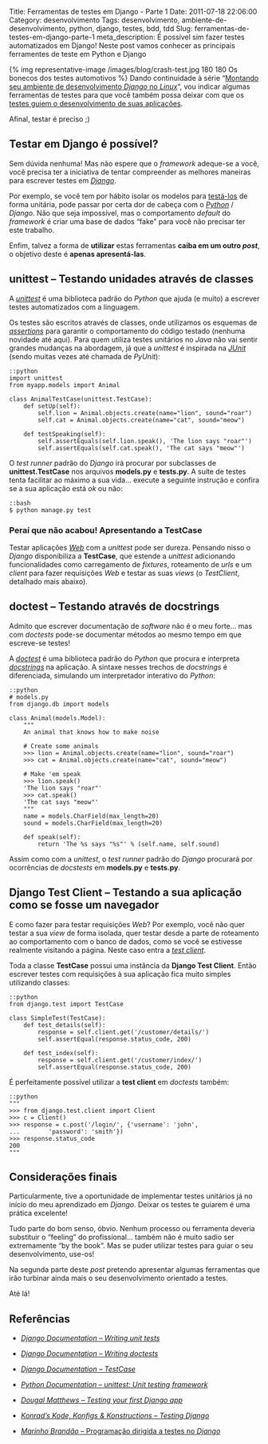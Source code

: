 Title: Ferramentas de testes em Django - Parte 1
Date: 2011-07-18 22:06:00
Category: desenvolvimento
Tags: desenvolvimento, ambiente-de-desenvolvimento, python, django, testes, bdd, tdd
Slug: ferramentas-de-testes-em-django-parte-1
meta_description: É possível sim fazer testes automatizados em Django! Neste post vamos conhecer as principais ferramentes de teste em Python e Django


{% img representative-image /images/blog/crash-test.jpg 180 180 Os bonecos dos testes automotivos %}
Dando continuidade à série
“[Montando seu ambiente de desenvolvimento *Django* no *Linux*][]“, vou
indicar algumas ferramentas de testes para que você também possa deixar
com que os [testes guiem o desenvolvimento de suas aplicações][].

Afinal, testar é preciso ;)

<!-- PELICAN_END_SUMMARY -->


Testar em Django é possível?
----------------------------

Sem dúvida nenhuma! Mas não espere que o *framework* adeque-se a você,
você precisa ter a iniciativa de tentar compreender as melhores maneiras
para escrever testes em [*Django*][].

Por exemplo, se você tem por hábito isolar os modelos para [testá-los][]
de forma unitária, pode passar por certa dor de cabeça com o
[*Python*][] / *Django*. Não que seja impossível, mas o comportamento
*default* do *framework* é criar uma base de dados “fake” para você não
precisar ter este trabalho.

Enfim, talvez a forma de **utilizar** estas ferramentas **caiba em um
outro _post_**, o objetivo deste é **apenas apresentá-las**.


unittest – Testando unidades através de classes
-----------------------------------------------

A [*unittest*][] é uma biblioteca padrão do *Python* que ajuda (e muito)
a escrever testes automatizados com a linguagem.

Os testes são escritos através de classes, onde utilizamos os esquemas
de [*assertions*][] para garantir o comportamento do código testado
(nenhuma novidade até aqui). Para quem utiliza testes unitários no
*Java* não vai sentir grandes mudanças na abordagem, já que a *unittest*
é inspirada na [*JUnit*][] (sendo muitas vezes até chamada de *PyUnit*):

    ::python
	import unittest
	from myapp.models import Animal
	
	class AnimalTestCase(unittest.TestCase):
		def setUp(self):
			self.lion = Animal.objects.create(name="lion", sound="roar")
			self.cat = Animal.objects.create(name="cat", sound="meow")

		def testSpeaking(self):
			self.assertEquals(self.lion.speak(), 'The lion says "roar"')
			self.assertEquals(self.cat.speak(), 'The cat says "meow"')


O *test runner* padrão do *Django* irá procurar por subclasses de
**unittest.TestCase** nos arquivos **models.py** e **tests.py**. A suíte
de testes tenta facilitar ao máximo a sua vida… execute a seguinte
instrução e confira se a sua aplicação está *ok* ou não:

    ::bash
    $ python manage.py test


### Peraí que não acabou! Apresentando a TestCase

Testar aplicações [*Web*][] com a *unittest* pode ser dureza. Pensando
nisso o *Django* disponibiliza a **TestCase**, que estende a *unittest*
adicionando funcionalidades como carregamento de *fixtures*, roteamento
de *urls* e um *client* para fazer requisições *Web* e testar as suas
*views* (o *TestClient*, detalhado mais abaixo).


doctest – Testando através de docstrings
----------------------------------------

Admito que escrever documentação de *software* não é o meu forte… mas
com *doctests* pode-se documentar métodos ao mesmo tempo em que
escreve-se testes!

A [*doctest*][] é uma biblioteca padrão do *Python* que procura e
interpreta [*docstrings*][] na aplicação. A sintaxe nesses trechos de
*docstrings* é diferenciada, simulando um interpretador interativo do
*Python*:

    ::python
    # models.py
	from django.db import models
	
	class Animal(models.Model):
		"""
		An animal that knows how to make noise
		
		# Create some animals
		>>> lion = Animal.objects.create(name="lion", sound="roar")
		>>> cat = Animal.objects.create(name="cat", sound="meow")
		
		# Make 'em speak
		>>> lion.speak()
		'The lion says "roar"'
		>>> cat.speak()
		'The cat says "meow"'
		"""
		name = models.CharField(max_length=20)
		sound = models.CharField(max_length=20)
		
		def speak(self):
			return 'The %s says "%s"' % (self.name, self.sound)

Assim como com a *unittest*, o *test runner* padrão do *Django*
procurará por ocorrências de *docstests* em **models.py** e
**tests.py**.


Django Test Client – Testando a sua aplicação como se fosse um navegador
------------------------------------------------------------------------

E como fazer para testar requisições *Web*? Por exemplo, você não quer
testar a sua *view* de forma isolada, quer testar desde a parte de
roteamento ao comportamento com o banco de dados, como se você se
estivesse realmente visitando a página. Neste caso entra a [*test
client*][].

Toda a classe **TestCase** possui uma instância da **Django Test
Client**. Então escrever testes com requisições à sua aplicação fica
muito simples utilizando classes:

    ::python
    from django.test import TestCase
	
	class SimpleTest(TestCase):
		def test_details(self):
			response = self.client.get('/customer/details/')
			self.assertEqual(response.status_code, 200)

		def test_index(self):
			response = self.client.get('/customer/index/')
			self.assertEqual(response.status_code, 200)

É perfeitamente possível utilizar a **test client** em *doctests*
também:

    ::python
    """
	>>> from django.test.client import Client
	>>> c = Client()
	>>> response = c.post('/login/', {'username': 'john',
	...        'password': 'smith'})
	>>> response.status_code
	200
	"""


Considerações finais
--------------------

Particularmente, tive a oportunidade de implementar testes unitários já
no início do meu aprendizado em *Django*. Deixar os testes te guiarem é
uma prática excelente!

Tudo parte do bom senso, óbvio. Nenhum processo ou ferramenta deveria
substituir o “feeling” do profissional… também não é muito sadio ser
extremamente “by the book“. Mas se puder utilizar testes para guiar o
seu desenvolvimento, use-os!

Na segunda parte deste *post* pretendo apresentar algumas ferramentas
que irão turbinar ainda mais o seu desenvolvimento orientado a testes.

Até lá!


Referências
-----------

* [*Django Documentation – Writing unit tests*][]
* [*Django Documentation – Writing doctests*][]
* [*Django Documentation – TestCase*][]
* [*Python Documentation – unittest: Unit testing framework*][]
* [*Dougal Matthews – Testing your first Django app*][]
* [*Konrad’s Kode, Konfigs & Konstructions – Testing Django*][]
* [*Marinho Brandão* – Programação dirigida a testes no *Django*][]


  [Montando seu ambiente de desenvolvimento *Django* no *Linux*]: {filename}03-montando-seu-ambiente-de-desenvolvimento-django-no-linux.md
    "Veja outros posts desta série"
  [testes guiem o desenvolvimento de suas aplicações]: {filename}tdd-desenvolvimento-orientado-a-testes.md
    "TDD: Desenvolvimento Orientado a Testes"
  [*Django*]: {tag}django
    "Leia mais sobre Django"
  [testá-los]: {tag}testes
    "Leia mais sobre testes"
  [*Python*]: {tag}python
    "Leia mais sobre Python"
  [*unittest*]: http://docs.python.org/library/unittest.html
    "unittest — Unit testing framework"
  [*assertions*]: http://docs.python.org/library/unittest.html#assert-methods
    "Veja a lista de asserts da unittest"
  [*JUnit*]: http://javafree.uol.com.br/wiki/JUnit
    "Leia mais sobre a JUnit"
  [*Web*]: {tag}web "Leia mais sobre Web"
  [*doctest*]: http://docs.python.org/library/doctest.html
    "Leia mais sobre a doctest"
  [*docstrings*]: http://www.python.org/dev/peps/pep-0257/
    "Entenda o que é uma docstring"
  [*test client*]: https://docs.djangoproject.com/en/dev/topics/testing/#module-django.test.client
    "Testando aplicações Django com requisições Web falsas"
  [*Django Documentation – Writing unit tests*]: https://docs.djangoproject.com/en/1.1/topics/testing/#writing-unit-tests
    "Leia direto da fonte como escrever testes em Django"
  [*Django Documentation – Writing doctests*]: https://docs.djangoproject.com/en/1.1/topics/testing/#writing-doctests
    "Leia direto da fonte sobre como escrever testes com docstrings"
  [*Django Documentation – TestCase*]: https://docs.djangoproject.com/en/1.1/topics/testing/#testcase
    "Entenda a diferença entre unittest do Python e o TestCase do Django"
  [*Python Documentation – unittest: Unit testing framework*]: http://docs.python.org/library/unittest.html
    "Leia sobre a unittest direto da documentação do Python"
  [*Dougal Matthews – Testing your first Django app*]: http://dougalmatthews.com/articles/2010/jan/20/testing-your-first-django-app/
    "Aprenda a testar a sua primeira aplicação em Django"
  [*Konrad’s Kode, Konfigs & Konstructions – Testing Django*]: http://kokoko.fluxionary.net/testing-django-part-1-nose
    "O Konrad apresenta algumas ferramentas muito boas para testes com Django"
  [*Marinho Brandão* – Programação dirigida a testes no *Django*]: http://www.marinhobrandao.com/blog/programacao-dirigida-a-testes-no-django/
    "Aprenda Django de uma forma divertida com o Marinho"
